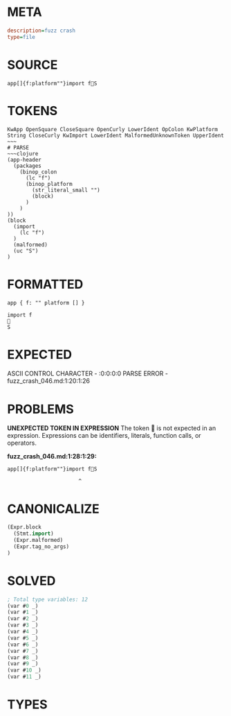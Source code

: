 # META
~~~ini
description=fuzz crash
type=file
~~~
# SOURCE
~~~roc
app[]{f:platform""}import fS
~~~
# TOKENS
~~~text
KwApp OpenSquare CloseSquare OpenCurly LowerIdent OpColon KwPlatform String CloseCurly KwImport LowerIdent MalformedUnknownToken UpperIdent ~~~
# PARSE
~~~clojure
(app-header
  (packages
    (binop_colon
      (lc "f")
      (binop_platform
        (str_literal_small "")
        (block)
      )
    )
))
(block
  (import
    (lc "f")
  )
  (malformed)
  (uc "S")
)
~~~
# FORMATTED
~~~roc
app { f: "" platform [] }

import f

S
~~~
# EXPECTED
ASCII CONTROL CHARACTER - :0:0:0:0
PARSE ERROR - fuzz_crash_046.md:1:20:1:26
# PROBLEMS
**UNEXPECTED TOKEN IN EXPRESSION**
The token **** is not expected in an expression.
Expressions can be identifiers, literals, function calls, or operators.

**fuzz_crash_046.md:1:28:1:29:**
```roc
app[]{f:platform""}import fS
```
                           ^


# CANONICALIZE
~~~clojure
(Expr.block
  (Stmt.import)
  (Expr.malformed)
  (Expr.tag_no_args)
)
~~~
# SOLVED
~~~clojure
; Total type variables: 12
(var #0 _)
(var #1 _)
(var #2 _)
(var #3 _)
(var #4 _)
(var #5 _)
(var #6 _)
(var #7 _)
(var #8 _)
(var #9 _)
(var #10 _)
(var #11 _)
~~~
# TYPES
~~~roc
~~~
